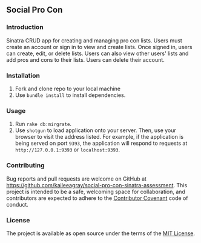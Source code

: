 ## Social Pro Con

### Introduction

Sinatra CRUD app for creating and managing pro con lists. Users must create an account or sign in to view and create lists. Once signed in, users can create, edit, or delete lists. Users can also view other users' lists and add pros and cons to their lists. Users can delete their account.

### Installation

1. Fork and clone repo to your local machine
2. Use `bundle install` to install dependencies.

### Usage

1. Run `rake db:mirgrate`.
2. Use `shotgun` to load application onto your server. Then, use your browser to visit the address listed. For example, if the application is being served on port `9393`, the application will respond to requests at `http://127.0.0.1:9393` or `localhost:9393`.   

### Contributing

Bug reports and pull requests are welcome on GitHub at https://github.com/kaileeagray/social-pro-con-sinatra-assessment. This project is intended to be a safe, welcoming space for collaboration, and contributors are expected to adhere to the [Contributor Covenant](contributor-covenant.org) code of conduct.

### License

The project is available as open source under the terms of the [MIT License](http://opensource.org/licenses/MIT).
